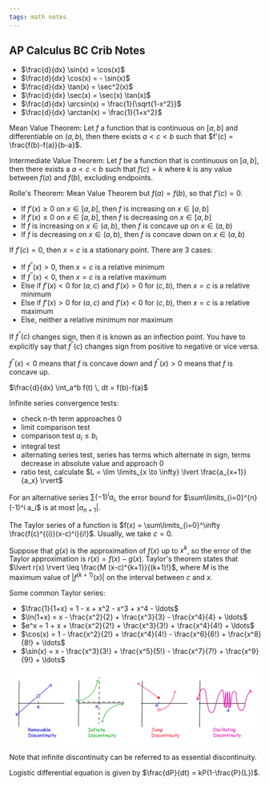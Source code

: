 ```yaml
---
tags: math notes
---
```




## AP Calculus BC Crib Notes

- $\frac{d}{dx} \sin(x) = \cos(x)$
- $\frac{d}{dx} \cos(x) = - \sin(x)$
- $\frac{d}{dx} \tan(x) = \sec^2(x)$
- $\frac{d}{dx} \sec(x) = \sec(x) \tan(x)$
- $\frac{d}{dx} \arcsin(x) = \frac{1}{\sqrt{1-x^2}}$
- $\frac{d}{dx} \arctan(x) = \frac{1}{1+x^2}$

Mean Value Theorem: Let $f$ a function that is continuous on $[a,b]$ and differentiable on $(a,b)$, then there exists $a<c<b$ such that $f'(c) = \frac{f(b)-f(a)}{b-a}$.

Intermediate Value Theorem: Let $f$ be a function that is continuous on $[a,b]$, then there exists a $a < c < b$ such that $f(c)=k$ where $k$ is any value between $f(a)$ and $f(b)$, excluding endpoints.

Rolle's Theorem: Mean Value Theorem but $f(a)=f(b)$, so that $f'(c)=0$.



- If $f'(x) \geq 0$ on $x \in [a,b]$, then $f$ is increasing on $x \in [a,b]$
- If $f'(x) \leq 0$ on $x \in [a,b]$, then $f$ is decreasing on $x \in [a,b]$
- If $f$ is increasing on $x \in (a,b)$, then $f$ is concave up on $x \in (a,b)$
- If $f$ is decreasing on $x \in (a,b)$, then $f$ is concave down on $x \in (a,b)$



If $f'(c)=0$, then $x=c$ is a stationary point. There are 3 cases:

- If $f^{\prime\prime}(x) > 0$, then $x=c$ is a relative minimum
- If $f^{\prime\prime}(x)<0$, then $x=c$ is a relative maximum
- Else if $f'(x) < 0$ for $(a,c)$ and $f'(x) > 0$ for $(c,b)$, then $x=c$ is a relative minimum
- Else if $f'(x) > 0$ for $(a,c)$ and $f'(x) < 0$ for $(c,b)$, then $x=c$ is a relative maximum
- Else, neither a relative minimum nor maximum

If $f^{\prime\prime}(c)$ changes sign, then it is known as an inflection point. You have to explicitly say that $f^{\prime\prime}(c)$ changes sign from positive to negative or vice versa.

$f^{\prime\prime}(x)<0$ means that $f$ is concave down and $f^{\prime\prime}(x)>0$ means that $f$ is concave up.



$\frac{d}{dx} \int_a^b f(t) \, dt = f(b)-f(a)$



Infinite series convergence tests:

- check n-th term approaches $0$
- limit comparison test
- comparison test $a_i \leq b_i$
- integral test
- alternating series test, series has terms which alternate in sign, terms decrease in absolute value and approach $0$
- ratio test, calculate $L  =  \lim \limits_{x \to \infty} \lvert \frac{a_{x+1}}{a_x} \rvert$

For an alternative series $\sum (-1)^i a_i$,  the error bound for $\sum\limits_{i=0}^{n} (-1)^i a_i$ is at most $\lvert a_{n+1} \rvert$.



The Taylor series of a function is $f(x) = \sum\limits_{i=0}^\infty \frac{f(c)^{(i)}(x-c)^i}{i!}$. Usually, we take $c=0$.

Suppose that $g(x)$ is the approximation of $f(x)$ up to $x^k$, so the error of the Taylor approximation is $r(x) = f(x) - g(x)$. Taylor's theorem states that $\lvert r(x) \rvert \leq \frac{M (x-c)^{k+1}}{(k+1)!}$, where $M$ is the maximum value of $\lvert f^{(k+1)}(x)\rvert$ on the interval between $c$ and $x$.

Some common Taylor series:

- $\frac{1}{1+x} = 1 - x + x^2 - x^3 + x^4 - \ldots$
- $\ln(1+x) = x - \frac{x^2}{2} + \frac{x^3}{3} - \frac{x^4}{4} + \ldots$
- $e^x = 1 + x + \frac{x^2}{2!} + \frac{x^3}{3!} + \frac{x^4}{4!} + \ldots$
- $\cos(x) = 1 - \frac{x^2}{2!} + \frac{x^4}{4!} - \frac{x^6}{6!} + \frac{x^8}{8!} + \ldots$
- $\sin(x) = x - \frac{x^3}{3!} + \frac{x^5}{5!} - \frac{x^7}{7!} + \frac{x^9}{9!} + \ldots$

![ ](/media/discontinuity.png)

Note that infinite discontinuity can be referred to as essential discontinuity.



Logistic differential equation is given by $\frac{dP}{dt} = kP(1-\frac{P}{L})$.

